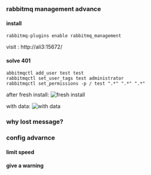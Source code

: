 ### rabbitmq management advance

#### install 

	rabbitmq-plugins enable rabbitmq_management

visit : http://ali3:15672/

#### solve 401 

	abbitmqctl add_user test test
	rabbitmqctl set_user_tags test administrator
	rabbitmqctl set_permissions -p / test ".*" ".*" ".*"

after fresh install:
![fresh install][1]

with data:
![with data][2]

### why lost message?

### config advarnce  	
#### limit speed


#### give a warning


  [1]: http://7xk67t.com1.z0.glb.clouddn.com/init.jpg
  [2]: http://7xk67t.com1.z0.glb.clouddn.com/graph.jpg
